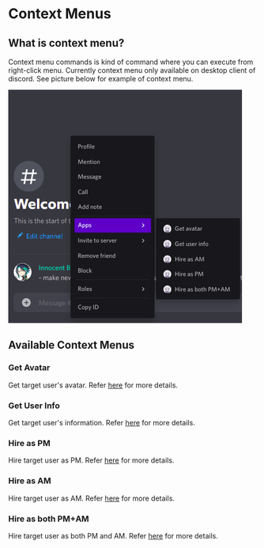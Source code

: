 # Context Menus

## What is context menu?

Context menu commands is kind of command where you can execute from right-click menu. Currently context menu only available on desktop client of discord. See picture below for example of context menu.

![Context Menu](../images/context_menu.png)

## Available Context Menus

### Get Avatar

Get target user's avatar. Refer [here](utilities.md#get-users-avatar) for more details.

### Get User Info

Get target user's information. Refer [here](utilities.md#get-users-info) for more details.

### Hire as PM

Hire target user as PM. Refer [here](partnership.md#add-managers) for more details.

### Hire as AM

Hire target user as AM. Refer [here](partnership.md#add-managers) for more details.

### Hire as both PM+AM

Hire target user as both PM and AM. Refer [here](partnership.md#add-managers) for more details.